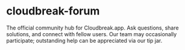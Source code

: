 # cloudbreak-forum
The official community hub for Cloudbreak.app. Ask questions, share solutions, and connect with fellow users.  Our team may occasionally participate; outstanding help can be appreciated via our tip jar.
